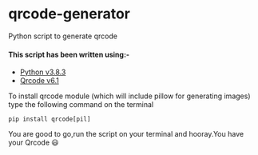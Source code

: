 # qrcode-generator
Python script to generate qrcode

#### This script has been written using:-

* [Python v3.8.3](https://www.python.org/downloads/)
* [Qrcode v6.1](https://pypi.org/project/qrcode/)

To install qrcode module (which will include pillow for generating images) type the following command on the terminal
```
pip install qrcode[pil]
```

You are good to go,run the script on your terminal and hooray.You have your Qrcode :smiley:

